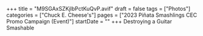 +++
title = "M9SGAxSZKjlbPctKuQvP.avif"
draft = false
tags = ["Photos"]
categories = ["Chuck E. Cheese's"]
pages = ["2023 Piñata Smashlings CEC Promo Campaign (Event)"]
startDate = ""
+++
Destroying a Guitar Smashable
